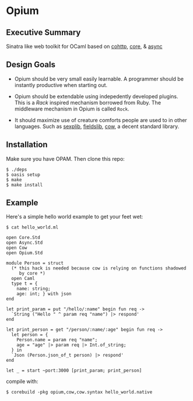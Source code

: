 Opium
=====

## Executive Summary

Sinatra like web toolkit for OCaml based on [cohttp](https://github.com/avsm/ocaml-cohttp/), [core](https://github.com/janestreet/core), & [async](https://github.com/janestreet/async)

## Design Goals

* Opium should be very small easily learnable. A programmer should be
instantly productive when starting out.

* Opium should be extendable using indepedently developed
plugins. This is a _Rack_ inspired mechanism borrowed from Ruby. The
middleware mechanism in Opium is called `Rock`.

* It should maximize use of creature comforts people are used to in
other languages. Such as [sexplib](https://github.com/janestreet/sexplib), [fieldslib](https://github.com/janestreet/fieldslib), [cow](https://github.com/mirage/ocaml-cow), a decent
standard library.

## Installation

Make sure you have OPAM. Then clone this repo:

```
$ ./deps
$ oasis setup
$ make
$ make install
```

## Example

Here's a simple hello world example to get your feet wet:

`$ cat hello_world.ml`

```
open Core.Std
open Async.Std
open Cow
open Opium.Std

module Person = struct
  (* this hack is needed because cow is relying on functions shadowed
     by core *)
  open Caml
  type t = {
    name: string;
    age: int; } with json
end

let print_param = put "/hello/:name" begin fun req ->
  `String ("Hello " ^ param req "name") |> respond'
end

let print_person = get "/person/:name/:age" begin fun req ->
  let person = {
    Person.name = param req "name";
    age = "age" |> param req |> Int.of_string;
  } in
  `Json (Person.json_of_t person) |> respond'
end

let _ = start ~port:3000 [print_param; print_person]
```

compile with:
```
$ corebuild -pkg opium,cow,cow.syntax hello_world.native
```